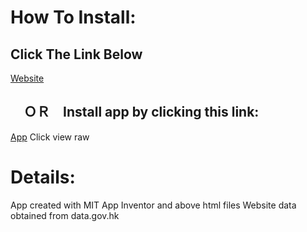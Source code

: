 # How To Install:

## Click The Link Below
[Website](https://336699c.github.io/eta/v12)

## 　ＯＲ　Install app by clicking this link: 
[App](https://github.com/336699c/eta/blob/main/bus_eta_new.apk)
Click view raw

# Details:
App created with MIT App Inventor and above html files
Website data obtained from data.gov.hk

